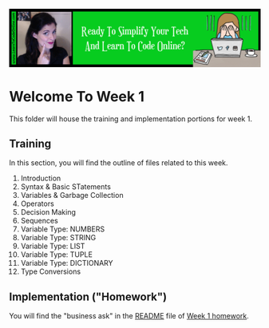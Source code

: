 <a href='https://www.learntocodeonline.com/'><img src='https://github.com/ProsperousHeart/TrainingUsingJupyter/blob/master/IMGs/learn-to-code-online.png?raw=true'></a>

# Welcome To Week 1

This folder will house the training and implementation portions for week 1.

## Training

In this section, you will find the outline of files related to this week.

1. Introduction
2. Syntax & Basic STatements
3. Variables & Garbage Collection
4. Operators
5. Decision Making
6. Sequences
7. Variable Type:  NUMBERS
8. Variable Type:  STRING
9. Variable Type:  LIST
10. Variable Type:  TUPLE
11. Variable Type:  DICTIONARY
12. Type Conversions

## Implementation ("Homework")

You will find the "business ask" in the [README](HW_wk1/README.MD) file of [Week 1 homework](HW_wk1/).